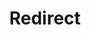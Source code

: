 ---
layout: src/layouts/Redirect.astro
title: Redirect
redirect: /docs/best-practices/self-hosted-octopus/high-availability
pubDate:  2023-01-01
navSearch: false
navSitemap: false
navMenu: false
---